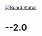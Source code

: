 [![Board Status](https://dev.azure.com/alex3imaslov/caf4ce84-7476-4720-bafa-797fb3f0253d/20e1a712-6770-40bd-9a7f-79e40a51b84d/_apis/work/boardbadge/f5e8c2a6-1dd9-4ef5-827a-03c0ec314fe1)](https://dev.azure.com/alex3imaslov/caf4ce84-7476-4720-bafa-797fb3f0253d/_boards/board/t/20e1a712-6770-40bd-9a7f-79e40a51b84d/Microsoft.RequirementCategory)
# --2.0